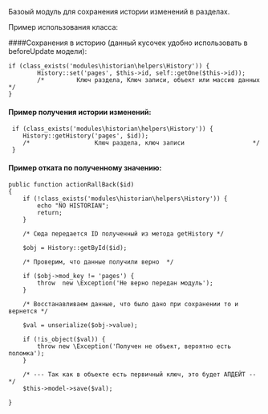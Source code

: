 Базоый модуль для сохранения истории изменений в разделах.

Пример использования класса:

####Сохранения в историю (данный кусочек удобно использовать в beforeUpdate модели):

    if (class_exists('modules\historian\helpers\History')) {
            History::set('pages', $this->id, self::getOne($this->id));
            /*         Ключ раздела, Ключ записи, объект или массив данных */
    }
    
#### Пример получения истории изменений:
    
     if (class_exists('modules\historian\helpers\History')) {
        History::getHistory('pages', $id));
        /*                  Ключ раздела, ключ записи                   */
     }
     
#### Пример отката по полученному значению:

    
    public function actionRallBack($id)
    {
        if (!class_exists('modules\historian\helpers\History')) {
            echo "NO HISTORIAN";
            return;
        }
        
        /* Сюда передается ID полученный из метода getHistory */
        
        $obj = History::getById($id);
        
        /* Проверим, что данные получили верно  */
        
        if ($obj->mod_key != 'pages') {
            throw  new \Exception('Не верно передан модуль');
        }
       
        /* Восстанавливаем данные, что было дано при сохранении то и вернется */
        
        $val = unserialize($obj->value);
        
        if (!is_object($val)) {
            throw new \Exception('Получен не объект, вероятно есть поломка');
        }
        
        /* --- Так как в объекте есть первичный ключ, это будет АПДЕЙТ -- */
        $this->model->save($val);     

    }
    
    